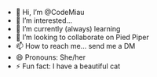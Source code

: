 - 👋 Hi, I’m @CodeMiau
- 👀 I’m interested...
- 🌱 I’m currently (always) learning 
- 💞️ I’m looking to collaborate on Pied Piper
- 📫 How to reach me... send me a DM
- 😄 Pronouns: She/her
- ⚡ Fun fact: I have a beautiful cat

<!---
CodeMiau/CodeMiau is a ✨ special ✨ repository because its `README.md` (this file) appears on your GitHub profile.
You can click the Preview link to take a look at your changes.
--->
